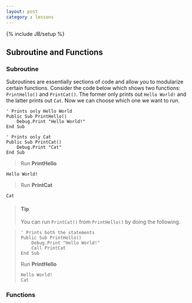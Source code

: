```yaml
---
layout: post
category : lessons
---
```

{% include JB/setup %}

## Subroutine and Functions

### Subroutine

Subroutines are essentially sections of code and allow you to modularize certain functions. Consider the code below which shows two functions: `PrintHello()` and `PrintCat()`. The former only prints out `Hello World!` and the latter prints out `Cat`. Now we can choose which one we want to run.

```vb.net
' Prints only Hello World
Public Sub PrintHello()
    Debug.Print "Hello World!"
End Sub

' Prints only Cat
Public Sub PrintCat()
    Debug.Print "Cat"
End Sub
```

> Run **PrintHello**

```
Hello World!
```

> Run **PrintCat**

```
Cat
```

> #### Tip
> You can run `PrintCat()` from `PrintHello()` by doing the following.

> ```vb.net
> ' Prints both the statements
> Public Sub PrintHello()
>     Debug.Print "Hello World!"
>     Call PrintCat
> End Sub
>  ```
> Run **PrintHello**
>
> ```
> Hello World!
> Cat
> ```

### Functions
